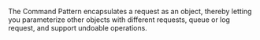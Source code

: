 The Command Pattern encapsulates a request as an object, thereby letting you parameterize other objects with different requests, queue or log request, and support undoable operations.
